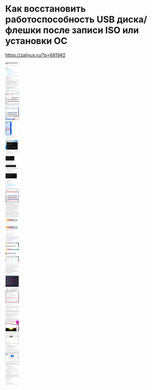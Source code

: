 # Как восстановить работоспособность USB диска/флешки после записи ISO или установки ОС

https://zalinux.ru/?p=6819#2

![](recovery_usbflash.png)
